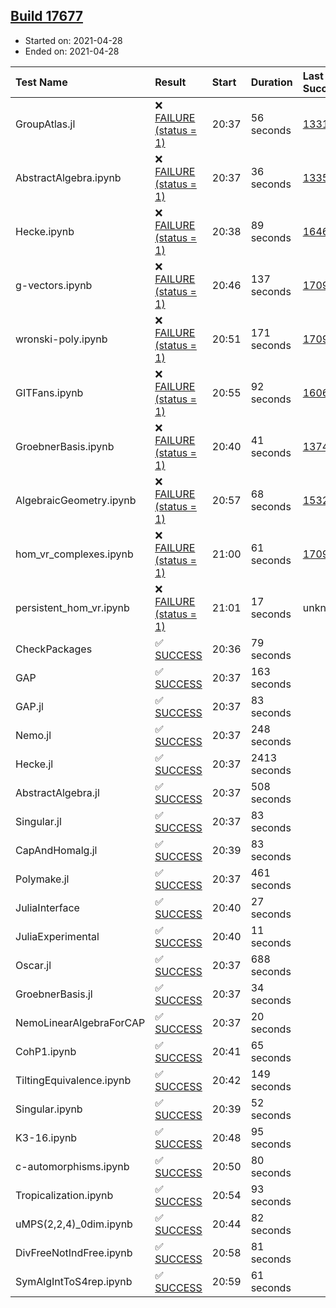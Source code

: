 ## [Build 17677](https://oscarci.mathematik.uni-kl.de/job/oscar/17677/)

* Started on: 2021-04-28
* Ended on: 2021-04-28

| Test Name    | Result | Start | Duration | Last Success | First Failure |
|:-------------|:-------|:------|:---------|:-------------|:--------------|
| GroupAtlas.jl | ❌ [FAILURE (status = 1)](https://oscarci.mathematik.uni-kl.de/job/oscar/17677/artifact/logs/build-17677/GroupAtlas.jl.log) | 20:37 | 56 seconds | [13311](https://oscarci.mathematik.uni-kl.de/job/oscar/13311/) | [13312](https://oscarci.mathematik.uni-kl.de/job/oscar/13312/) |
| AbstractAlgebra.ipynb | ❌ [FAILURE (status = 1)](https://oscarci.mathematik.uni-kl.de/job/oscar/17677/artifact/logs/build-17677/AbstractAlgebra.ipynb.log) | 20:37 | 36 seconds | [13355](https://oscarci.mathematik.uni-kl.de/job/oscar/13355/) | [13356](https://oscarci.mathematik.uni-kl.de/job/oscar/13356/) |
| Hecke.ipynb | ❌ [FAILURE (status = 1)](https://oscarci.mathematik.uni-kl.de/job/oscar/17677/artifact/logs/build-17677/Hecke.ipynb.log) | 20:38 | 89 seconds | [16463](https://oscarci.mathematik.uni-kl.de/job/oscar/16463/) | [16464](https://oscarci.mathematik.uni-kl.de/job/oscar/16464/) |
| g-vectors.ipynb | ❌ [FAILURE (status = 1)](https://oscarci.mathematik.uni-kl.de/job/oscar/17677/artifact/logs/build-17677/g-vectors.ipynb.log) | 20:46 | 137 seconds | [17099](https://oscarci.mathematik.uni-kl.de/job/oscar/17099/) | [17100](https://oscarci.mathematik.uni-kl.de/job/oscar/17100/) |
| wronski-poly.ipynb | ❌ [FAILURE (status = 1)](https://oscarci.mathematik.uni-kl.de/job/oscar/17677/artifact/logs/build-17677/wronski-poly.ipynb.log) | 20:51 | 171 seconds | [17098](https://oscarci.mathematik.uni-kl.de/job/oscar/17098/) | [17099](https://oscarci.mathematik.uni-kl.de/job/oscar/17099/) |
| GITFans.ipynb | ❌ [FAILURE (status = 1)](https://oscarci.mathematik.uni-kl.de/job/oscar/17677/artifact/logs/build-17677/GITFans.ipynb.log) | 20:55 | 92 seconds | [16068](https://oscarci.mathematik.uni-kl.de/job/oscar/16068/) | [16069](https://oscarci.mathematik.uni-kl.de/job/oscar/16069/) |
| GroebnerBasis.ipynb | ❌ [FAILURE (status = 1)](https://oscarci.mathematik.uni-kl.de/job/oscar/17677/artifact/logs/build-17677/GroebnerBasis.ipynb.log) | 20:40 | 41 seconds | [13748](https://oscarci.mathematik.uni-kl.de/job/oscar/13748/) | [13749](https://oscarci.mathematik.uni-kl.de/job/oscar/13749/) |
| AlgebraicGeometry.ipynb | ❌ [FAILURE (status = 1)](https://oscarci.mathematik.uni-kl.de/job/oscar/17677/artifact/logs/build-17677/AlgebraicGeometry.ipynb.log) | 20:57 | 68 seconds | [15322](https://oscarci.mathematik.uni-kl.de/job/oscar/15322/) | [15323](https://oscarci.mathematik.uni-kl.de/job/oscar/15323/) |
| hom_vr_complexes.ipynb | ❌ [FAILURE (status = 1)](https://oscarci.mathematik.uni-kl.de/job/oscar/17677/artifact/logs/build-17677/hom_vr_complexes.ipynb.log) | 21:00 | 61 seconds | [17099](https://oscarci.mathematik.uni-kl.de/job/oscar/17099/) | [17100](https://oscarci.mathematik.uni-kl.de/job/oscar/17100/) |
| persistent_hom_vr.ipynb | ❌ [FAILURE (status = 1)](https://oscarci.mathematik.uni-kl.de/job/oscar/17677/artifact/logs/build-17677/persistent_hom_vr.ipynb.log) | 21:01 | 17 seconds | unknown | unknown |
| CheckPackages | ✅ [SUCCESS](https://oscarci.mathematik.uni-kl.de/job/oscar/17677/artifact/logs/build-17677/CheckPackages.log) | 20:36 | 79 seconds |  |  |
| GAP | ✅ [SUCCESS](https://oscarci.mathematik.uni-kl.de/job/oscar/17677/artifact/logs/build-17677/GAP.log) | 20:37 | 163 seconds |  |  |
| GAP.jl | ✅ [SUCCESS](https://oscarci.mathematik.uni-kl.de/job/oscar/17677/artifact/logs/build-17677/GAP.jl.log) | 20:37 | 83 seconds |  |  |
| Nemo.jl | ✅ [SUCCESS](https://oscarci.mathematik.uni-kl.de/job/oscar/17677/artifact/logs/build-17677/Nemo.jl.log) | 20:37 | 248 seconds |  |  |
| Hecke.jl | ✅ [SUCCESS](https://oscarci.mathematik.uni-kl.de/job/oscar/17677/artifact/logs/build-17677/Hecke.jl.log) | 20:37 | 2413 seconds |  |  |
| AbstractAlgebra.jl | ✅ [SUCCESS](https://oscarci.mathematik.uni-kl.de/job/oscar/17677/artifact/logs/build-17677/AbstractAlgebra.jl.log) | 20:37 | 508 seconds |  |  |
| Singular.jl | ✅ [SUCCESS](https://oscarci.mathematik.uni-kl.de/job/oscar/17677/artifact/logs/build-17677/Singular.jl.log) | 20:37 | 83 seconds |  |  |
| CapAndHomalg.jl | ✅ [SUCCESS](https://oscarci.mathematik.uni-kl.de/job/oscar/17677/artifact/logs/build-17677/CapAndHomalg.jl.log) | 20:39 | 83 seconds |  |  |
| Polymake.jl | ✅ [SUCCESS](https://oscarci.mathematik.uni-kl.de/job/oscar/17677/artifact/logs/build-17677/Polymake.jl.log) | 20:37 | 461 seconds |  |  |
| JuliaInterface | ✅ [SUCCESS](https://oscarci.mathematik.uni-kl.de/job/oscar/17677/artifact/logs/build-17677/JuliaInterface.log) | 20:40 | 27 seconds |  |  |
| JuliaExperimental | ✅ [SUCCESS](https://oscarci.mathematik.uni-kl.de/job/oscar/17677/artifact/logs/build-17677/JuliaExperimental.log) | 20:40 | 11 seconds |  |  |
| Oscar.jl | ✅ [SUCCESS](https://oscarci.mathematik.uni-kl.de/job/oscar/17677/artifact/logs/build-17677/Oscar.jl.log) | 20:37 | 688 seconds |  |  |
| GroebnerBasis.jl | ✅ [SUCCESS](https://oscarci.mathematik.uni-kl.de/job/oscar/17677/artifact/logs/build-17677/GroebnerBasis.jl.log) | 20:37 | 34 seconds |  |  |
| NemoLinearAlgebraForCAP | ✅ [SUCCESS](https://oscarci.mathematik.uni-kl.de/job/oscar/17677/artifact/logs/build-17677/NemoLinearAlgebraForCAP.log) | 20:37 | 20 seconds |  |  |
| CohP1.ipynb | ✅ [SUCCESS](https://oscarci.mathematik.uni-kl.de/job/oscar/17677/artifact/logs/build-17677/CohP1.ipynb.log) | 20:41 | 65 seconds |  |  |
| TiltingEquivalence.ipynb | ✅ [SUCCESS](https://oscarci.mathematik.uni-kl.de/job/oscar/17677/artifact/logs/build-17677/TiltingEquivalence.ipynb.log) | 20:42 | 149 seconds |  |  |
| Singular.ipynb | ✅ [SUCCESS](https://oscarci.mathematik.uni-kl.de/job/oscar/17677/artifact/logs/build-17677/Singular.ipynb.log) | 20:39 | 52 seconds |  |  |
| K3-16.ipynb | ✅ [SUCCESS](https://oscarci.mathematik.uni-kl.de/job/oscar/17677/artifact/logs/build-17677/K3-16.ipynb.log) | 20:48 | 95 seconds |  |  |
| c-automorphisms.ipynb | ✅ [SUCCESS](https://oscarci.mathematik.uni-kl.de/job/oscar/17677/artifact/logs/build-17677/c-automorphisms.ipynb.log) | 20:50 | 80 seconds |  |  |
| Tropicalization.ipynb | ✅ [SUCCESS](https://oscarci.mathematik.uni-kl.de/job/oscar/17677/artifact/logs/build-17677/Tropicalization.ipynb.log) | 20:54 | 93 seconds |  |  |
| uMPS(2,2,4)_0dim.ipynb | ✅ [SUCCESS](https://oscarci.mathematik.uni-kl.de/job/oscar/17677/artifact/logs/build-17677/uMPS-2-2-4-_0dim.ipynb.log) | 20:44 | 82 seconds |  |  |
| DivFreeNotIndFree.ipynb | ✅ [SUCCESS](https://oscarci.mathematik.uni-kl.de/job/oscar/17677/artifact/logs/build-17677/DivFreeNotIndFree.ipynb.log) | 20:58 | 81 seconds |  |  |
| SymAlgIntToS4rep.ipynb | ✅ [SUCCESS](https://oscarci.mathematik.uni-kl.de/job/oscar/17677/artifact/logs/build-17677/SymAlgIntToS4rep.ipynb.log) | 20:59 | 61 seconds |  |  |
